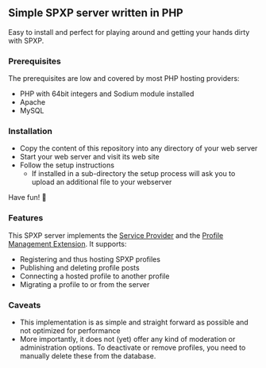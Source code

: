 ## Simple SPXP server written in PHP

Easy to install and perfect for playing around and getting your hands dirty with SPXP.

### Prerequisites

The prerequisites are low and covered by most PHP hosting providers:

* PHP with 64bit integers and Sodium module installed
* Apache
* MySQL

### Installation

* Copy the content of this repository into any directory of your web server
* Start your web server and visit its web site
* Follow the setup instructions
  * If installed in a sub-directory the setup process will ask you to upload an additional file to your webserver

Have fun! :rocket:

### Features

This SPXP server implements the [Service Provider](https://github.com/spxp/spxp-specs/blob/master/SPXP-SPE-Spec.md) and the [Profile Management Extension](https://github.com/spxp/spxp-specs/blob/master/SPXP-PME-Spec.md). It supports:

* Registering and thus hosting SPXP profiles
* Publishing and deleting profile posts
* Connecting a hosted profile to another profile
* Migrating a profile to or from the server

### Caveats

* This implementation is as simple and straight forward as possible and not optimized for performance
* More importantly, it does not (yet) offer any kind of moderation or administration options. To deactivate or remove profiles, you need to manually delete these from the database.

